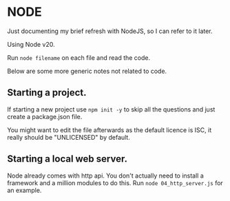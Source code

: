 # NODE

Just documenting my brief refresh with NodeJS, so I can refer to it later.

Using Node v20.

Run `node filename` on each file and read the code.

Below are some more generic notes not related to code.

## Starting a project.
If starting a new project use `npm init -y` to skip all the questions and just create a package.json file.

You might want to edit the file afterwards as the default licence is ISC,
it really should be "UNLICENSED" by default.

## Starting a local web server.
Node already comes with http api.
You don't actually need to install a framework and a million modules to do this.
Run `node 04_http_server.js` for an example.